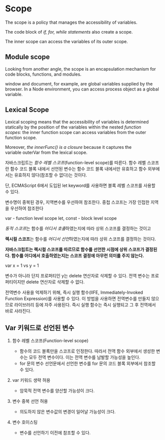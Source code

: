 # Scope

The scope is a policy that manages the accessibility of variables.

The code block of *if, for, while statements* also create a scope.

The inner scope can access the variables of its outer scope.

## Module scope

Looking from another angle, the scope is an encapsulation mechanism for code blocks, functions, and modules.

window and document, for example, are global variables supplied by the browser. In a Node environment, you can access process object as a global variable.

## Lexical Scope

Lexical scoping means that the accessibility of variables is determined statically by the position of the variables within the nested _function scopes_: the inner function scope can access variables from the outer function scope.

Moreover, *the innerFunc() is a closure* because it captures the variable outerVar from the lexical scope.

자바스크립트는 *함수 레벨 스코프*(function-level scope)를 따른다. 함수 레벨 스코프란 함수 코드 블록 내에서 선언된 변수는 함수 코드 블록 내에서만 유효하고 함수 외부에서는 유효하지 않다(참조할 수 없다)는 것이다.

단, ECMAScript 6에서 도입된 let keyword를 사용하면 블록 레벨 스코프를 사용할 수 있다.

변수명이 중복된 경우, 지역변수를 우선하여 참조한다.
중첩 스코프는 가장 인접한 지역을 우선하여 참조한다

var - function level scope
let, const - block level scope

*동적 스코프*는 함수를 *어디서 호출*하였는지에 따라 상위 스코프를 결정하는 것이고

**렉시컬 스코프**는 함수를 *어디서 선언*하였는지에 따라 상위 스코프를 결정하는 것이다.

**자바스크립트는 렉시컬 스코프를 따르므로 함수를 선언한 시점에 상위 스코프가 결정된다. 함수를 어디에서 호출하였는지는 스코프 결정에 아무런 의미를 주지 않는다.**

var x = 1 vs y = 1

변수가 아니라 단지 프로퍼티인 y는 delete 연산자로 삭제할 수 있다. 전역 변수는 프로퍼티이지만 delete 연산자로 삭제할 수 없다.

전역변수 사용을 억제하기 위해, 즉시 실행 함수(IIFE, Immediately-Invoked Function Expression)를 사용할 수 있다. 이 방법을 사용하면 전역변수를 만들지 않으므로 라이브러리 등에 자주 사용된다. 즉시 실행 함수는 즉시 실행되고 그 후 전역에서 바로 사라진다.

## Var 키워드로 선언된 변수

1. 함수 레벨 스코프(Function-level scope)

   - 함수의 코드 블록만을 스코프로 인정한다. 따라서 전역 함수 외부에서 생성한 변수는 모두 전역 변수이다. 이는 전역 변수를 남발할 가능성을 높인다.
   - for 문의 변수 선언문에서 선언한 변수를 for 문의 코드 블록 외부에서 참조할 수 있다.

2. var 키워드 생략 허용

   - 암묵적 전역 변수를 양산할 가능성이 크다.

3. 변수 중복 선언 허용

   - 의도하지 않은 변수값의 변경이 일어날 가능성이 크다.

4. 변수 호이스팅
   - 변수를 선언하기 이전에 참조할 수 있다.

